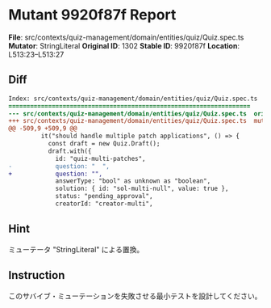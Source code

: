 # Mutant 9920f87f Report

**File**: src/contexts/quiz-management/domain/entities/quiz/Quiz.spec.ts
**Mutator**: StringLiteral
**Original ID**: 1302
**Stable ID**: 9920f87f
**Location**: L513:23–L513:27

## Diff

```diff
Index: src/contexts/quiz-management/domain/entities/quiz/Quiz.spec.ts
===================================================================
--- src/contexts/quiz-management/domain/entities/quiz/Quiz.spec.ts	original
+++ src/contexts/quiz-management/domain/entities/quiz/Quiz.spec.ts	mutated #1302
@@ -509,9 +509,9 @@
         it("should handle multiple patch applications", () => {
           const draft = new Quiz.Draft();
           draft.with({
             id: "quiz-multi-patches",
-            question: "  ",
+            question: "",
             answerType: "bool" as unknown as "boolean",
             solution: { id: "sol-multi-null", value: true },
             status: "pending_approval",
             creatorId: "creator-multi",
```

## Hint

ミューテータ "StringLiteral" による置換。

## Instruction

このサバイブ・ミューテーションを失敗させる最小テストを設計してください。
